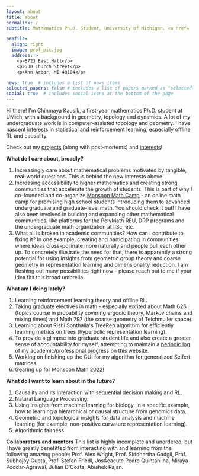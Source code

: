 ```yaml
---
layout: about
title: about
permalink: /
subtitle: Mathematics Ph.D. Student, University of Michigan. <a href= 'https://drive.google.com/file/d/1pV7LDvrkQnjGSgIWx_p1lZVHNNT9oOgp/view?usp=sharing'>Curriculum Vitae</a>.

profile:
  align: right
  image: prof_pic.jpg
  address: >
    <p>B723 East Hall</p>
    <p>530 Church Street</p>
    <p>Ann Arbor, MI 48104</p>

news: true  # includes a list of news items
selected_papers: false # includes a list of papers marked as "selected={true}"
social: true  # includes social icons at the bottom of the page
---
```


Hi there! I'm Chinmaya Kausik, a first-year mathematics Ph.D. student at UMich, with a background in geometry, topology and dynamics. A lot of my undergraduate work is in computer-assisted topology and geometry. I have nascent interests in statistical and reinforcement learning, especially offline RL and causality. 

Check out my [projects](projects) (along with post-mortems) and [interests](more)!

**What do I care about, broadly?** 
1. Increasingly care about mathematical problems motivated by tangible, real-world questions. This is behind the new interests above. 
2. Increasing accessibility to higher mathematics and creating strong communities that accelerate the growth of students. This is part of why I co-founded and co-organize [Monsoon Math Camp](https://www.monsoonmath.org) - an online math camp for promising high school students introducing them to advanced undergraduate and graduate-level math. You should check it out! I have also been involved in building and expanding other mathematical communities, like platforms for the PolyMath REU, DRP programs and the undergraduate math organization at IISc, etc.
3. What all is broken in academic communities? How can I contribute to fixing it? In one example, creating and participating in communities where ideas cross-pollinate more naturally and people pull each other up. To concretely illustrate the need for that, there is apparently a strong potential for using insights from geometric group theory and coarse geometry in representation learning and dimensionality reduction. I am fleshing out many possibilities right now - please reach out to me if your idea fits this broad umbrella.  

**What am I doing lately?**
1. Learning reinforcement learning theory and offline RL.
2. Taking graduate electives in math - especially excited about Math 626 (topics course in probability covering ergodic theory, Markov chains and mixing times) and Math 797 (the coarse geometry of Teichmuller space).
3. Learning about Rishi Sonthalia's TreeRep algorithm for efficiently learning metrics on trees (hyperbolic representation learning).
4. To provide a glimpse into graduate student life and also create a greater sense of accountability for myself, attempting to maintain a [periodic log](log) of my academic/professional progress on this website. 
5. Working on finishing up the GUI for my algorithm for generalized Seifert matrices.
6. Gearing up for Monsoon Math 2022!

**What do I want to learn about in the future?**
1. Causality and its interaction with sequential decision making and RL.
2. Natural Language Processing.
3. Using insights from machine learning for biology. In a specific example, how to learning a hierarchical or causal structure from genomics data.
4. Geometric and topological insights for data analysis and machine learning (for example, non-positive curvature representation learning).
5. Algorithmic fairness.

**Collaborators and mentors**
This list is highly incomplete and unordered, but I have greatly benefitted from interacting with and learning from the following amazing people: Prof. Alex Wright, Prof. Siddhartha Gadgil, Prof. Subhojoy Gupta, Prof. Stefan Friedl, Jos&eacute Pedro Quintanilha, Miraya Poddar-Agrawal, Julian D'Costa, Abishek Rajan. 
